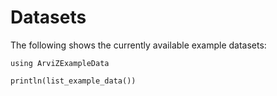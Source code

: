 # Datasets

The following shows the currently available example datasets:

```@example
using ArviZExampleData

println(list_example_data())
```
